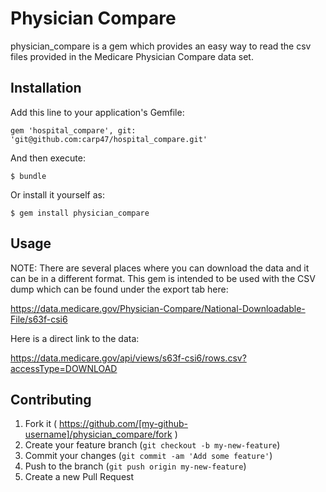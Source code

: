 # Physician Compare

physician_compare is a gem which provides an easy way to read the csv files provided in the Medicare Physician Compare data set.

## Installation

Add this line to your application's Gemfile:

    gem 'hospital_compare', git: 'git@github.com:carp47/hospital_compare.git'

And then execute:

    $ bundle

Or install it yourself as:

    $ gem install physician_compare

## Usage

NOTE: There are several places where you can download the data and it can be in a different format. This gem is
intended to be used with the CSV dump which can be found under the export tab here:

https://data.medicare.gov/Physician-Compare/National-Downloadable-File/s63f-csi6

Here is a direct link to the data:

https://data.medicare.gov/api/views/s63f-csi6/rows.csv?accessType=DOWNLOAD

## Contributing

1. Fork it ( https://github.com/[my-github-username]/physician_compare/fork )
2. Create your feature branch (`git checkout -b my-new-feature`)
3. Commit your changes (`git commit -am 'Add some feature'`)
4. Push to the branch (`git push origin my-new-feature`)
5. Create a new Pull Request
